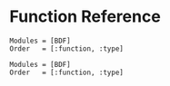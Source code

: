 # Function Reference

```@index
Modules = [BDF]
Order   = [:function, :type]
```

```@autodocs
Modules = [BDF]
Order   = [:function, :type]
```
 
